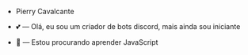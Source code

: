 - Pierry Cavalcante

- 💕 — Olá, eu sou um criador de bots discord, mais ainda sou iniciante
- 👀 — Estou procurando aprender JavaScript

<!---
prcav/prcav is a ✨ special ✨ repository because its `README.md` (this file) appears on your GitHub profile.
You can click the Preview link to take a look at your changes.
--->
